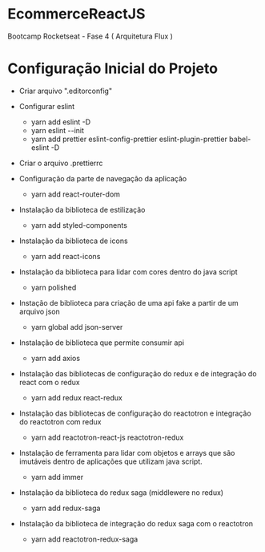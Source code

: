 # EcommerceReactJS

Bootcamp Rocketseat - Fase 4 ( Arquitetura Flux )

# Configuração Inicial do Projeto

- Criar arquivo ".editorconfig"

- Configurar eslint

  - yarn add eslint -D
  - yarn eslint --init
  - yarn add prettier eslint-config-prettier eslint-plugin-prettier babel-eslint -D

- Criar o arquivo .prettierrc

- Configuração da parte de navegação da aplicação

  - yarn add react-router-dom

- Instalação da biblioteca de estilização

  - yarn add styled-components

- Instalação da biblioteca de icons

  - yarn add react-icons

- Instalação da biblioteca para lidar com cores dentro do java script

  - yarn polished

- Instação de biblioteca para criação de uma api fake a partir de um arquivo json

  - yarn global add json-server

- Instalação de biblioteca que permite consumir api

  - yarn add axios

- Instalação das bibliotecas de configuração do redux e de integração do react com o redux

  - yarn add redux react-redux

- Instalação das bibliotecas de configuração do reactotron e integração do reactotron com redux

  - yarn add reactotron-react-js reactotron-redux

- Instalação de ferramenta para lidar com objetos e arrays que são imutáveis dentro de aplicações que utilizam java script.

  - yarn add immer

- Instalação da biblioteca do redux saga (middlewere no redux)

  - yarn add redux-saga

- Instalação da biblioteca de integração do redux saga com o reactotron

  - yarn add reactotron-redux-saga
